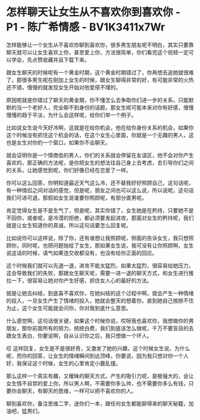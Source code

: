 # 怎样聊天让女生从不喜欢你到喜欢你 - P1 - 陈广希情感 - BV1K3411x7Wr

怎样能够让一个女生从不喜欢你聊到喜欢你，很多男生朋友呢不明白，其实只要靠聊天就可以让女生喜欢上你，甚至爱上你，方法很简单，你们看完这个视频一定可以学会，先点赞收藏并且下载下来。

跟女生聊天的时候呢有一个黄金时期，这个黄金时期错过了，你再想去追她就很难了，那很多男生呢在刚加上女生的时候，跟女生聊得非常的好，有可能非常的火热还不错，慢慢的就发现女生开始对他爱搭不理的。

原因呢就是你错过了聊天的黄金期，你不懂怎么去争取你们进一步的关系，只能默默的当一个老好人，完全聊不到身份的话题，那女生呢可能本来对你有好感，慢慢慢慢的趋于平淡，为什么会这样呢，给你们举一个例子。

比如说女生说今天好冷啊，这就是在给你机会，他在给你身份关系的机会，如果你这个时候没有抓住这个机会的话，在这个女生心里面，你就是一个无趣的男人，这也是女生对你的一个窗口，如果你不会聊天。

就会证明你是一个情商低的男人，你们的关系就会停留在友谊区，他不会对你产生喜欢的，那正确的方法呢，是你把女生的想法往自己身上去考虑，去引导你们之间的关系，让她感觉到呢，你们好像已经在恋爱了一样。

你可以这么回答，你明知道最近天气这么冷，还不替我好好照顾自己，这句话呢，有一种情侣之间对话的感觉，但是呢，朋友之间也可以这么说，所以说呢，这句话我们可进可退，那假如女生说谁要你照顾呢，有部分直男呢。

肯定觉得女生是不是生气了，但是呢，其实你错了，女生她是在矜持，只要她不是不回你，或者呢，是冷漠的拒绝，都必须要发起进攻，那面对女生的矜持呢，我们就是让女生知道你的真诚，所以这句话要怎么回复呢。

比如说你可以这样说，除了你，还有谁想让我照顾呢，侧面的告诉女生，我只想照顾你，同时呢，也把问题抛给了女生，那如果女生说，我可没有让你照顾啊，女生说这话的时候，语气如果连交收都没有，也没有给你正面的回应。

这个时候我们就可以先退一退，进攻不能太猛烈，如果太猛烈，很容易给她压力，这会导致我们的失败，那跟女生聊天呢，需要一进一退的聊天方式，和女生进行推拉一下，很容易让她对你产生好感，抓住女人心的最好的方法。

就是让她去纠结，到底喜不喜欢你，在她纠结的这个过程中啊，就会产生一种情绪的投入，一旦女生产生了情绪的投入，她就会整天的想着你，直到她自己按捺不住为止，这个女生可能就会问你，你对我到底什么意思。

什么感觉啊，这句话很关键，如果这个时候你说，哎呀我也喜欢你，我想做你的男朋友，那你前面所有的努力，统统白费，我们到底该怎么做呢，千万不要盲目的去跟女生表白，你要说啊，自从认识你之后，我只想做一个坏人。

哎 这样回复，女生是不是很好奇，又激发了她的兴趣，这个时候女生说，为什么呢，而你的回答，让女生的情绪瞬间到达顶峰，你要说，因为我只想对你一个人好，我保证这个时候，女生的心里肯定小鹿乱撞。

那么这样一个真实有趣，又暧昧的聊天方式，产生的吸引力呢，是极强大的，会让女生情不自禁的爱上你，所以男人啊，不需要你多么帅，也不需要你多么有钱，只要你会聊天，有聊天的思维，一样可以把不喜欢你的人。

聊到喜欢你，备注思维二字，送你们一本，跟任何女生都能聊得来的聊天秘籍，加油吧，猛男们。